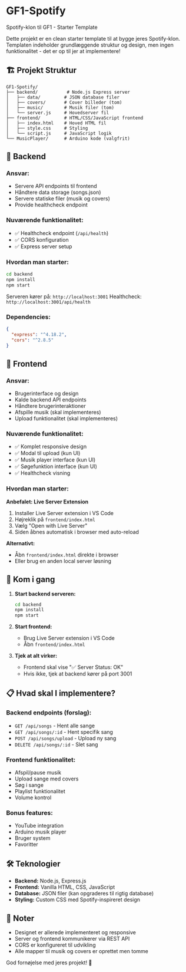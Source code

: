 # GF1-Spotify
Spotify-klon til GF1 - Starter Template

Dette projekt er en clean starter template til at bygge jeres Spotify-klon. Templaten indeholder grundlæggende struktur og design, men ingen funktionalitet - det er op til jer at implementere!

## 🏗️ Projekt Struktur

```
GF1-Spotify/
├── backend/           # Node.js Express server
│   ├── data/         # JSON database filer
│   ├── covers/       # Cover billeder (tom)
│   ├── music/        # Musik filer (tom)
│   └── server.js     # Hovedserver fil
├── frontend/         # HTML/CSS/JavaScript frontend
│   ├── index.html    # Hoved HTML fil
│   ├── style.css     # Styling
│   └── script.js     # JavaScript logik
└── MusicPlayer/      # Arduino kode (valgfrit)
```

## 🎯 Backend

### Ansvar:
- Servere API endpoints til frontend
- Håndtere data storage (songs.json)
- Servere statiske filer (musik og covers)
- Provide healthcheck endpoint

### Nuværende funktionalitet:
- ✅ Healthcheck endpoint (`/api/health`)
- ✅ CORS konfiguration
- ✅ Express server setup

### Hvordan man starter:
```bash
cd backend
npm install
npm start
```

Serveren kører på: `http://localhost:3001`
Healthcheck: `http://localhost:3001/api/health`

### Dependencies:
```json
{
  "express": "^4.18.2",
  "cors": "^2.8.5"
}
```

## 🎨 Frontend 

### Ansvar:
- Brugerinterface og design
- Kalde backend API endpoints
- Håndtere brugerinteraktioner
- Afspille musik (skal implementeres)
- Upload funktionalitet (skal implementeres)

### Nuværende funktionalitet:
- ✅ Komplet responsive design
- ✅ Modal til upload (kun UI)
- ✅ Musik player interface (kun UI)
- ✅ Søgefunktion interface (kun UI)
- ✅ Healthcheck visning

### Hvordan man starter:
**Anbefalet: Live Server Extension**

1. Installer Live Server extension i VS Code
2. Højreklik på `frontend/index.html`
3. Vælg "Open with Live Server"
4. Siden åbnes automatisk i browser med auto-reload

**Alternativt:**
- Åbn `frontend/index.html` direkte i browser
- Eller brug en anden local server løsning

## 🚀 Kom i gang

1. **Start backend serveren:**
   ```bash
   cd backend
   npm install
   npm start
   ```

2. **Start frontend:**
   - Brug Live Server extension i VS Code
   - Åbn `frontend/index.html`

3. **Tjek at alt virker:**
   - Frontend skal vise "✅ Server Status: OK"
   - Hvis ikke, tjek at backend kører på port 3001

## 📋 Hvad skal I implementere?

### Backend endpoints (forslag):
- `GET /api/songs` - Hent alle sange
- `GET /api/songs/:id` - Hent specifik sang
- `POST /api/songs/upload` - Upload ny sang
- `DELETE /api/songs/:id` - Slet sang

### Frontend funktionalitet:
- Afspil/pause musik
- Upload sange med covers
- Søg i sange
- Playlist funktionalitet
- Volume kontrol

### Bonus features:
- YouTube integration
- Arduino musik player
- Bruger system
- Favoritter

## 🛠️ Teknologier

- **Backend:** Node.js, Express.js
- **Frontend:** Vanilla HTML, CSS, JavaScript
- **Database:** JSON filer (kan opgraderes til rigtig database)
- **Styling:** Custom CSS med Spotify-inspireret design

## 📝 Noter

- Designet er allerede implementeret og responsive
- Server og frontend kommunikerer via REST API
- CORS er konfigureret til udvikling
- Alle mapper til musik og covers er oprettet men tomme

God fornøjelse med jeres projekt! 🎵 